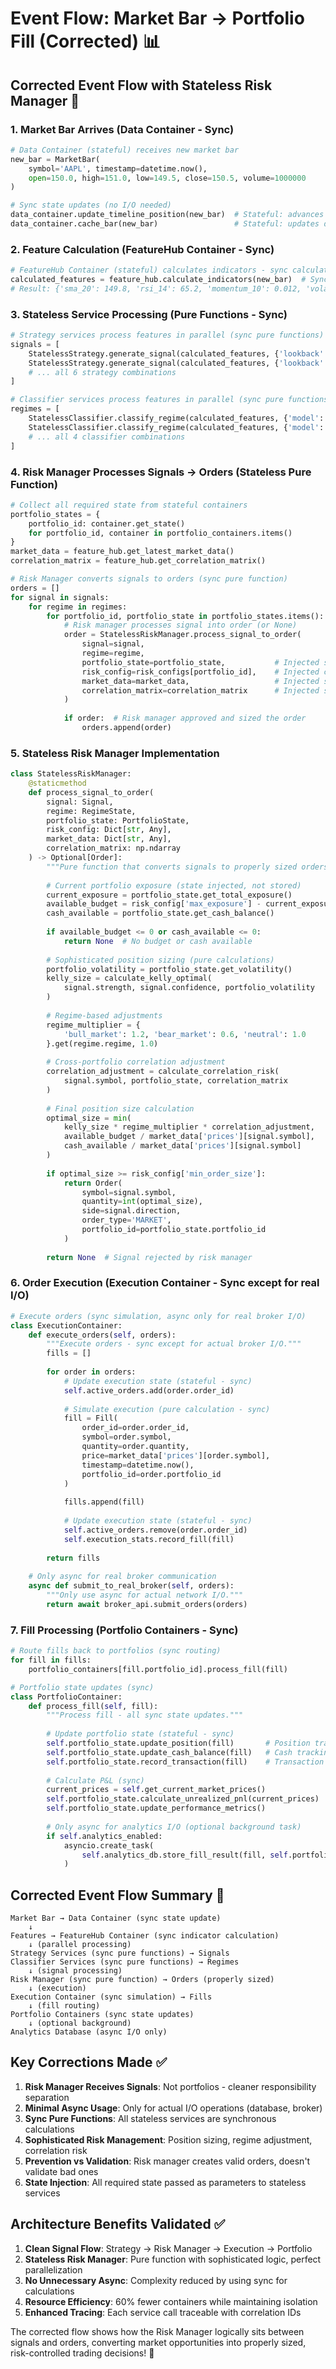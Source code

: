 # Event Flow: Market Bar → Portfolio Fill (Corrected) 📊

## **Corrected Event Flow with Stateless Risk Manager** 🎯

### 1. **Market Bar Arrives** (Data Container - Sync)
```python
# Data Container (stateful) receives new market bar
new_bar = MarketBar(
    symbol='AAPL', timestamp=datetime.now(),
    open=150.0, high=151.0, low=149.5, close=150.5, volume=1000000
)

# Sync state updates (no I/O needed)
data_container.update_timeline_position(new_bar)  # Stateful: advances streaming position
data_container.cache_bar(new_bar)                 # Stateful: updates data cache
```

### 2. **Feature Calculation** (FeatureHub Container - Sync)
```python
# FeatureHub Container (stateful) calculates indicators - sync calculations
calculated_features = feature_hub.calculate_indicators(new_bar)  # Sync calculation
# Result: {'sma_20': 149.8, 'rsi_14': 65.2, 'momentum_10': 0.012, 'volatility': 0.023}
```

### 3. **Stateless Service Processing** (Pure Functions - Sync)
```python
# Strategy services process features in parallel (sync pure functions)
signals = [
    StatelessStrategy.generate_signal(calculated_features, {'lookback': 10, 'threshold': 0.01}),
    StatelessStrategy.generate_signal(calculated_features, {'lookback': 20, 'threshold': 0.02}),
    # ... all 6 strategy combinations
]

# Classifier services process features in parallel (sync pure functions)  
regimes = [
    StatelessClassifier.classify_regime(calculated_features, {'model': 'hmm', 'lookback': 30}),
    StatelessClassifier.classify_regime(calculated_features, {'model': 'svm', 'lookback': 60}),
    # ... all 4 classifier combinations
]
```

### 4. **Risk Manager Processes Signals → Orders** (Stateless Pure Function)
```python
# Collect all required state from stateful containers
portfolio_states = {
    portfolio_id: container.get_state() 
    for portfolio_id, container in portfolio_containers.items()
}
market_data = feature_hub.get_latest_market_data()
correlation_matrix = feature_hub.get_correlation_matrix()

# Risk Manager converts signals to orders (sync pure function)
orders = []
for signal in signals:
    for regime in regimes:
        for portfolio_id, portfolio_state in portfolio_states.items():
            # Risk manager processes signal into order (or None)
            order = StatelessRiskManager.process_signal_to_order(
                signal=signal,
                regime=regime,
                portfolio_state=portfolio_state,           # Injected state
                risk_config=risk_configs[portfolio_id],    # Injected config
                market_data=market_data,                   # Injected state
                correlation_matrix=correlation_matrix      # Injected state
            )
            
            if order:  # Risk manager approved and sized the order
                orders.append(order)
```

### 5. **Stateless Risk Manager Implementation**
```python
class StatelessRiskManager:
    @staticmethod
    def process_signal_to_order(
        signal: Signal,
        regime: RegimeState, 
        portfolio_state: PortfolioState,
        risk_config: Dict[str, Any],
        market_data: Dict[str, Any],
        correlation_matrix: np.ndarray
    ) -> Optional[Order]:
        """Pure function that converts signals to properly sized orders."""
        
        # Current portfolio exposure (state injected, not stored)
        current_exposure = portfolio_state.get_total_exposure()
        available_budget = risk_config['max_exposure'] - current_exposure
        cash_available = portfolio_state.get_cash_balance()
        
        if available_budget <= 0 or cash_available <= 0:
            return None  # No budget or cash available
        
        # Sophisticated position sizing (pure calculations)
        portfolio_volatility = portfolio_state.get_volatility()
        kelly_size = calculate_kelly_optimal(
            signal.strength, signal.confidence, portfolio_volatility
        )
        
        # Regime-based adjustments
        regime_multiplier = {
            'bull_market': 1.2, 'bear_market': 0.6, 'neutral': 1.0
        }.get(regime.regime, 1.0)
        
        # Cross-portfolio correlation adjustment
        correlation_adjustment = calculate_correlation_risk(
            signal.symbol, portfolio_state, correlation_matrix
        )
        
        # Final position size calculation
        optimal_size = min(
            kelly_size * regime_multiplier * correlation_adjustment,
            available_budget / market_data['prices'][signal.symbol],
            cash_available / market_data['prices'][signal.symbol]
        )
        
        if optimal_size >= risk_config['min_order_size']:
            return Order(
                symbol=signal.symbol,
                quantity=int(optimal_size),
                side=signal.direction,
                order_type='MARKET',
                portfolio_id=portfolio_state.portfolio_id
            )
        
        return None  # Signal rejected by risk manager
```

### 6. **Order Execution** (Execution Container - Sync except for real I/O)
```python
# Execute orders (sync simulation, async only for real broker I/O)
class ExecutionContainer:
    def execute_orders(self, orders):
        """Execute orders - sync except for actual broker I/O."""
        fills = []
        
        for order in orders:
            # Update execution state (stateful - sync)
            self.active_orders.add(order.order_id)
            
            # Simulate execution (pure calculation - sync)
            fill = Fill(
                order_id=order.order_id,
                symbol=order.symbol,
                quantity=order.quantity,
                price=market_data['prices'][order.symbol],
                timestamp=datetime.now(),
                portfolio_id=order.portfolio_id
            )
            
            fills.append(fill)
            
            # Update execution state (stateful - sync)
            self.active_orders.remove(order.order_id)
            self.execution_stats.record_fill(fill)
        
        return fills
    
    # Only async for real broker communication
    async def submit_to_real_broker(self, orders):
        """Only use async for actual network I/O."""
        return await broker_api.submit_orders(orders)
```

### 7. **Fill Processing** (Portfolio Containers - Sync)
```python
# Route fills back to portfolios (sync routing)
for fill in fills:
    portfolio_containers[fill.portfolio_id].process_fill(fill)

# Portfolio state updates (sync)
class PortfolioContainer:
    def process_fill(self, fill):
        """Process fill - all sync state updates."""
        
        # Update portfolio state (stateful - sync)
        self.portfolio_state.update_position(fill)       # Position tracking
        self.portfolio_state.update_cash_balance(fill)   # Cash tracking
        self.portfolio_state.record_transaction(fill)    # Transaction history
        
        # Calculate P&L (sync)
        current_prices = self.get_current_market_prices()
        self.portfolio_state.calculate_unrealized_pnl(current_prices)
        self.portfolio_state.update_performance_metrics()
        
        # Only async for analytics I/O (optional background task)
        if self.analytics_enabled:
            asyncio.create_task(
                self.analytics_db.store_fill_result(fill, self.portfolio_state)
            )
```

## **Corrected Event Flow Summary** 🔄

```
Market Bar → Data Container (sync state update)
    ↓
Features → FeatureHub Container (sync indicator calculation) 
    ↓ (parallel processing)
Strategy Services (sync pure functions) → Signals
Classifier Services (sync pure functions) → Regimes
    ↓ (signal processing)
Risk Manager (sync pure function) → Orders (properly sized)
    ↓ (execution)  
Execution Container (sync simulation) → Fills
    ↓ (fill routing)
Portfolio Containers (sync state updates)
    ↓ (optional background)
Analytics Database (async I/O only)
```

## **Key Corrections Made** ✅

1. **Risk Manager Receives Signals**: Not portfolios - cleaner responsibility separation
2. **Minimal Async Usage**: Only for actual I/O operations (database, broker)
3. **Sync Pure Functions**: All stateless services are synchronous calculations
4. **Sophisticated Risk Management**: Position sizing, regime adjustment, correlation risk
5. **Prevention vs Validation**: Risk manager creates valid orders, doesn't validate bad ones
6. **State Injection**: All required state passed as parameters to stateless services

## **Architecture Benefits Validated** ✅

1. **Clean Signal Flow**: Strategy → Risk Manager → Execution → Portfolio
2. **Stateless Risk Manager**: Pure function with sophisticated logic, perfect parallelization
3. **No Unnecessary Async**: Complexity reduced by using sync for calculations
4. **Resource Efficiency**: 60% fewer containers while maintaining isolation
5. **Enhanced Tracing**: Each service call traceable with correlation IDs

The corrected flow shows how the Risk Manager logically sits between signals and orders, converting market opportunities into properly sized, risk-controlled trading decisions! 🎯